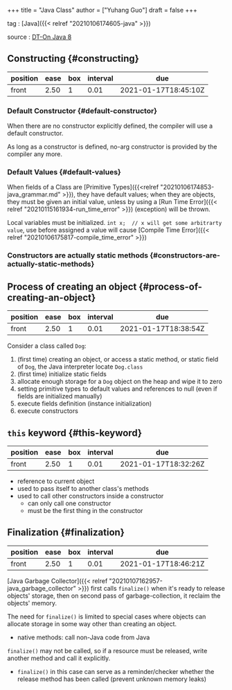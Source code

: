 +++
title = "Java Class"
author = ["Yuhang Guo"]
draft = false
+++

tag
: [Java]({{< relref "20210106174605-java" >}})

source
: [DT-On Java 8](x-devonthink-item://199347D4-709D-41DF-84EA-B02E4E11ACEE)


## Constructing {#constructing}

| position | ease | box | interval | due                  |
|----------|------|-----|----------|----------------------|
| front    | 2.50 | 1   | 0.01     | 2021-01-17T18:45:10Z |


### Default Constructor {#default-constructor}

When there are no constructor explicitly defined,
the compiler will use a default constructor.

As long as a constructor is defined, no-arg constructor
is provided by the compiler any more.


### Default Values {#default-values}

When fields of a Class are [Primitive Types]({{<relref "20210106174853-java_grammar.md" >}}), they have default values;
when they are objects, they must be given an initial value,
unless by using a [Run Time Error]({{< relref "20210115161934-run_time_error" >}}) (exception) will be thrown.

Local variables must be initialized.
`int x;  // x will get some arbitrarty value`, use before assigned a value will cause [Compile Time Error]({{< relref "20210106175817-compile_time_error" >}})


### Constructors are actually static methods {#constructors-are-actually-static-methods}


## Process of creating an object {#process-of-creating-an-object}

| position | ease | box | interval | due                  |
|----------|------|-----|----------|----------------------|
| front    | 2.50 | 1   | 0.01     | 2021-01-17T18:38:54Z |

Consider a class called `Dog`:

1.  (first time) creating an object, or access a static method, or static field of `Dog`,
    the Java interpreter locate `Dog.class`
2.  (first time) initialize static fields
3.  allocate enough storage for a `Dog` object on the heap and wipe it to zero
4.  setting primitive types to default values and references to null (even if fields are initialized manually)
5.  execute fields definition (instance initialization)
6.  execute constructors


## `this` keyword {#this-keyword}

| position | ease | box | interval | due                  |
|----------|------|-----|----------|----------------------|
| front    | 2.50 | 1   | 0.01     | 2021-01-17T18:32:26Z |

-   reference to current object
-   used to pass itself to another class's methods
-   used to call other constructors inside a constructor
    -   can only call one constructor
    -   must be the first thing in the constructor


## Finalization {#finalization}

| position | ease | box | interval | due                  |
|----------|------|-----|----------|----------------------|
| front    | 2.50 | 1   | 0.01     | 2021-01-17T18:46:21Z |

[Java Garbage Collector]({{< relref "20210107162957-java_garbage_collector" >}}) first calls `finalize()` when it's ready to release objects' storage,
then on second pass of garbage-collection, it reclaim the objects' memory.

The need for `finalize()` is limited to special cases where
objects can allocate storage in some way other than creating an object.

-   native methods: call non-Java code from Java

`finalize()` may not be called, so if a resource must be released,
write another method and call it explicitly.

-   `finalize()` in this case can serve as a reminder/checker
    whether the release method has been called (prevent unknown memory leaks)

